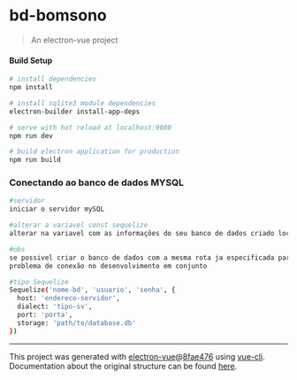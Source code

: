 # bd-bomsono

> An electron-vue project

#### Build Setup

``` bash
# install dependencies
npm install

# install sqlite3 module dependencies
electron-builder install-app-deps

# serve with hot reload at localhost:9080
npm run dev

# build electron application for production
npm run build


```

### Conectando ao banco de dados MYSQL

``` bash
#servidor
iniciar o servidor mySQL

#alterar a variavel const sequelize
alterar na variavel com as informações do seu banco de dados criado localmente

#obs
se possivel criar o banco de dados com a mesma rota ja especificada para não causar
problema de conexão no desenvolvimento em conjunto

#tipo Sequelize
Sequelize('nome-bd', 'usuario', 'senha', {
  host: 'endereco-servidor',
  dialect: 'tipo-sv',
  port: 'porta',
  storage: 'path/to/database.db' 
})

```

---

This project was generated with [electron-vue](https://github.com/SimulatedGREG/electron-vue)@[8fae476](https://github.com/SimulatedGREG/electron-vue/tree/8fae4763e9d225d3691b627e83b9e09b56f6c935) using [vue-cli](https://github.com/vuejs/vue-cli). Documentation about the original structure can be found [here](https://simulatedgreg.gitbooks.io/electron-vue/content/index.html).
